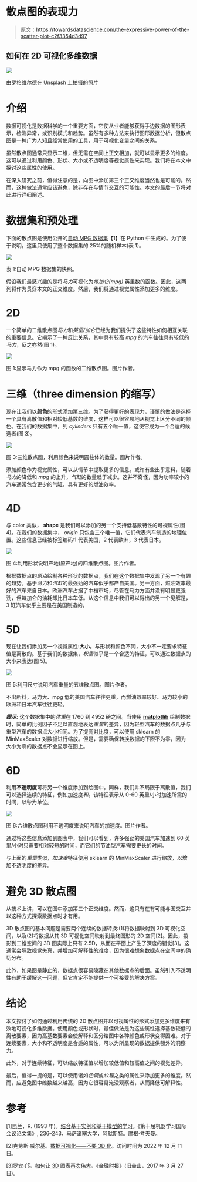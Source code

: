 # 散点图的表现力

> 原文：<https://towardsdatascience.com/the-expressive-power-of-the-scatter-plot-c2f3354d3d97>

## 如何在 2D 可视化多维数据

![](img/d322f2836021d6de4c7ec3028458fbb2.png)

由[罗格维尔德](https://unsplash.com/@roguewild)在 [Unsplash](https://unsplash.com/photos/SGcFBTuSSU4) 上拍摄的照片

# 介绍

数据可视化是数据科学的一个重要方面，它使从业者能够获得手边数据的图形表示，检测异常，或识别模式和趋势。虽然有多种方法来执行图形数据分析，但散点图是一种广为人知且经常使用的工具，用于可视化变量之间的关系。

虽然散点图通常只显示二维，但无需在空间上正交相加，就可以显示更多的维度。这可以通过利用颜色、形状、大小或不透明度等视觉属性来实现。我们将在本文中探讨这些属性的使用。

在深入研究之前，值得注意的是，向图中添加第三个正交维度当然也是可能的。然而，这种做法通常应该避免，除非存在与情节交互的可能性。本文的最后一节将对此进行详细阐述。

# 数据集和预处理

下面的散点图是使用公开的[自动 MPG 数据集](https://archive.ics.uci.edu/ml/datasets/auto+mpg)【1】在 Python 中生成的。为了便于说明，这里只使用了整个数据集的 25%的随机样本(表 1)。

![](img/3499fda86341a452ec9b6a8a647262e3.png)

表 1:自动 MPG 数据集的快照。

假设我们最感兴趣的是将*马力*可视化为*每加仑(mpg)* 英里数的函数。因此，这两列将作为贯穿本文的正交维度。然后，我们将通过视觉属性添加更多的维度。

# 2D

一个简单的二维散点图*马力*和*英里/加仑*已经为我们提供了这些特性如何相互关联的重要信息。它揭示了一种反比关系，其中具有较高 *mpg* 的汽车往往具有较低的*马力*，反之亦然(图 1)。

![](img/9353d53ef26e027f7593283de9dd5c29.png)

图 1:显示马力作为 mpg 的函数的二维散点图。图片作者。

# 三维（three dimension 的缩写）

现在让我们以**颜色**的形式添加第三维。为了获得更好的表现力，谨慎的做法是选择一个具有离散值和相对较低基数的维度，这样可以很容易地从视觉上区分不同的颜色。在我们的数据集中，列 *cylinders* 只有五个唯一值，这使它成为一个合适的候选者(图 3)。

![](img/b11a11beb5e3d1db8392829d15080dfa.png)

图 3:三维散点图，利用颜色来说明圆柱体的数量。图片作者。

添加颜色作为视觉属性，可以从情节中提取更多的信息。或许有些出乎意料，随着*马力*的降低和 *mpg* 的上升，*气缸*的数量趋于减少。这并不奇怪，因为功率较小的汽车通常包含更少的气缸，具有更好的燃油效率。

# 4D

与 color 类似， **shape** 是我们可以添加的另一个支持低基数特性的可视属性(图 4)。在我们的数据集中， *origin* 只包含三个唯一值，它们代表汽车制造的地理位置。这些信息已经被标签编码:1 代表美国，2 代表欧洲，3 代表日本。

![](img/d0cb03515b293ee193808bb6529c1a9a.png)

图 4:利用形状说明产地(原产地)的四维散点图。图片作者。

根据数据点的*原点*绘制各种形状的数据点，我们在这个数据集中发现了另一个有趣的趋势。基于*马力*和*汽缸*的最强劲的汽车似乎都产自美国。另一方面，燃油效率最好的汽车来自日本。欧洲汽车占据了中档市场，尽管在马力方面并没有明显更强劲，但每加仑的油耗却比日本车低。从这个信息中我们可以得出的另一个见解是，3 缸汽车似乎主要是在美国制造的。

# 5D

现在让我们添加另一个视觉属性:**大小**。与形状和颜色不同，大小不一定要求特征值是离散的。基于我们的数据集，*权重*似乎是一个合适的特征，可以通过数据点的大小来表达(图 5)。

![](img/e76aada5fa1a6c4ece25d5aba2f138f4.png)

图 5:利用尺寸说明汽车重量的五维散点图。图片作者。

不出所料，马力大、mpg 低的美国汽车往往更重，而燃油效率较好、马力较小的欧洲和日本汽车往往更轻。

***提示:*** 这个数据集中的*体重*在 1760 到 4952 磅之间。当使用 [**matplotlib**](https://matplotlib.org/stable/api/_as_gen/matplotlib.pyplot.scatter.html) 绘制数据时，简单的比例因子不足以直观地表达*重量*的差异，因为轻型汽车的数据点几乎与重型汽车的数据点大小相同。为了提高对比度，可以使用 sklearn 的 MinMaxScaler 对数据进行缩放。但是，需要确保转换数据的下限不为零，因为大小为零的数据点不会显示在图上。

# 6D

利用**不透明度**可将另一个维度添加到绘图中。同样，我们并不局限于离散值，我们可以选择连续的特征，例如加速度*和*。该特征表示从 0-60 英里/小时加速所需的时间，以秒为单位。

![](img/a50766f1d9d3c34490a5c377ff14d482.png)

图 6:六维散点图利用不透明度来说明汽车的加速度。图片作者。

通过将这些信息添加到图表中，我们可以看到，许多强劲的美国汽车加速到 60 英里/小时只需要相对较短的时间，而它们的节油型汽车需要更长的时间。

与上面的*重量*类似，*加速度*特征使用 sklearn 的 MinMaxScaler 进行缩放，以增加不透明度的差异。

# 避免 3D 散点图

从技术上讲，可以在图中添加第三个正交维度。然而，这只有在有可能与图交互并以这种方式探索数据点时才有用。

3D 散点图的基本问题是需要两个连续的数据转换:(1)将数据映射到 3D 可视化空间，以及(2)将数据从其 3D 可视化空间映射到最终图形的 2D 空间[2]。因此，投影到二维空间的 3D 图实际上只有 2.5D，从而在平面上产生了深度的错觉[3]。这通常会导致视觉失真，并增加可解释性的难度，因为很难想象数据点在空间中的确切分布。

此外，如果图是静止的，数据点很容易隐藏在其他数据点的后面。虽然引入不透明性有助于缓解这一问题，但它肯定不能提供一个可接受的解决方案。

# 结论

本文探讨了如何通过利用传统的 2D 散点图并以可视属性的形式添加更多维度来有效地可视化多维数据。使用颜色或形状时，最佳做法是为这些属性选择基数较低的离散要素，因为高基数要素会使解释和区分绘图中各种颜色或形状变得困难。对于连续要素，大小和不透明度是合适的属性，可以为所呈现的数据提供额外的洞察力。

此外，对于连续特征，可以缩放特征值以增加较低值和较高值之间的视觉差异。

最后，值得一提的是，可以使用诸如*色调*或*纹理*之类的属性来添加更多的维度。然而，应避免图中维数越来越高，因为它很容易淹没观察者，从而降低可解释性。

# 参考

[1]昆兰，R. (1993 年)。[结合基于实例和基于模型的学习](https://www.sciencedirect.com/science/article/pii/B978155860307350037X?via%3Dihub)。《第十届机器学习国际会议论文集》, 236–243，马萨诸塞大学，阿默斯特。摩根·考夫曼。

[2]克劳斯·威尔基。[数据可视化——不要 3D 化](https://clauswilke.com/dataviz/no-3d.html)。访问时间为 2022 年 12 月 11 日。

[3]罗宾·邝。[如何让 3D 图表再次伟大](https://www.ft.com/content/350424c8-0f28-11e7-b030-768954394623)。《金融时报》(旧金山，2017 年 3 月 27 日)。